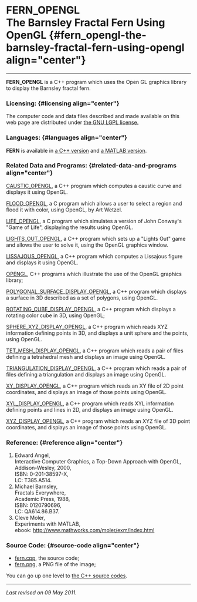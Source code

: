 FERN\_OPENGL\
The Barnsley Fractal Fern Using OpenGL {#fern_opengl-the-barnsley-fractal-fern-using-opengl align="center"}
======================================

------------------------------------------------------------------------

**FERN\_OPENGL** is a C++ program which uses the Open GL graphics
library to display the Barnsley fractal fern.

### Licensing: {#licensing align="center"}

The computer code and data files described and made available on this
web page are distributed under [the GNU LGPL
license.](../../txt/gnu_lgpl.txt)

### Languages: {#languages align="center"}

**FERN** is available in [a C++
version](../../cpp_src/fern_opengl/fern_opengl.html) and [a MATLAB
version](../../m_src/fern/fern.html).

### Related Data and Programs: {#related-data-and-programs align="center"}

[CAUSTIC\_OPENGL](../../cpp_src/caustic_opengl/caustic_opengl.html), a
C++ program which computes a caustic curve and displays it using OpenGL.

[FLOOD\_OPENGL](../../c_src/flood_opengl/flood_opengl.html), a C program
which allows a user to select a region and flood it with color, using
OpenGL, by Art Wetzel.

[LIFE\_OPENGL](../../c_src/life_opengl/life_opengl.html), a C program
which simulates a version of John Conway's "Game of Life", displaying
the results using OpenGL.

[LIGHTS\_OUT\_OPENGL](../../cpp_src/lights_out_opengl/lights_out_opengl.html),
a C++ program which sets up a "Lights Out" game and allows the user to
solve it, using the OpenGL graphics window.

[LISSAJOUS\_OPENGL](../../cpp_src/lissajous_opengl/lissajous_opengl.html),
a C++ program which computes a Lissajous figure and displays it using
OpenGL.

[OPENGL](../../cpp_src/opengl/opengl.html), C++ programs which
illustrate the use of the OpenGL graphics library;

[POLYGONAL\_SURFACE\_DISPLAY\_OPENGL](../../cpp_src/polygonal_surface_display_opengl/polygonal_surface_display_opengl.html),
a C++ program which displays a surface in 3D described as a set of
polygons, using OpenGL.

[ROTATING\_CUBE\_DISPLAY\_OPENGL](../../cpp_src/rotating_cube_display_opengl/rotating_cube_display_opengl.html),
a C++ program which displays a rotating color cube in 3D, using OpenGL;

[SPHERE\_XYZ\_DISPLAY\_OPENGL](../../cpp_src/sphere_xyz_display_opengl/sphere_xyz_display_opengl.html),
a C++ program which reads XYZ information defining points in 3D, and
displays a unit sphere and the points, using OpenGL.

[TET\_MESH\_DISPLAY\_OPENGL](../../cpp_src/tet_mesh_display_opengl/tet_mesh_display_opengl.html),
a C++ program which reads a pair of files defining a tetrahedral mesh
and displays an image using OpenGL.

[TRIANGULATION\_DISPLAY\_OPENGL](../../cpp_src/triangulation_display_opengl/triangulation_display_opengl.html),
a C++ program which reads a pair of files defining a triangulation and
displays an image using OpenGL.

[XY\_DISPLAY\_OPENGL](../../cpp_src/xy_display_opengl/xy_display_opengl.html),
a C++ program which reads an XY file of 2D point coordinates, and
displays an image of those points using OpenGL.

[XYL\_DISPLAY\_OPENGL](../../cpp_src/xyl_display_opengl/xyl_display_opengl.html),
a C++ program which reads XYL information defining points and lines in
2D, and displays an image using OpenGL.

[XYZ\_DISPLAY\_OPENGL](../../cpp_src/xyz_display_opengl/xyz_display_opengl.html),
a C++ program which reads an XYZ file of 3D point coordinates, and
displays an image of those points using OpenGL.

### Reference: {#reference align="center"}

1.  Edward Angel,\
    Interactive Computer Graphics, a Top-Down Approach with OpenGL,\
    Addison-Wesley, 2000,\
    ISBN: 0-201-38597-X,\
    LC: T385.A514.
2.  Michael Barnsley,\
    Fractals Everywhere,\
    Academic Press, 1988,\
    ISBN: 0120790696,\
    LC: QA614.86.B37.
3.  Cleve Moler,\
    Experiments with MATLAB,\
    ebook: http://www.mathworks.com/moler/exm/index.html

### Source Code: {#source-code align="center"}

-   [fern.cpp](fern.cpp), the source code;
-   [fern.png](fern.png), a PNG file of the image;

You can go up one level to [the C++ source codes](../cpp_src.html).

------------------------------------------------------------------------

*Last revised on 09 May 2011.*
